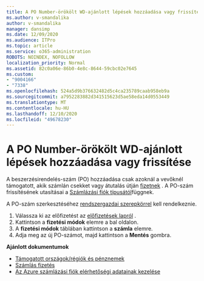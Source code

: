 ```yaml
---
title: A PO Number-örökölt WD-ajánlott lépések hozzáadása vagy frissítése
ms.author: v-smandalika
author: v-smandalika
manager: dansimp
ms.date: 12/09/2020
ms.audience: ITPro
ms.topic: article
ms.service: o365-administration
ROBOTS: NOINDEX, NOFOLLOW
localization_priority: Normal
ms.assetid: 82c0a06e-86b0-4e8c-8644-59cbc02e7645
ms.custom:
- "9004166"
- "7338"
ms.openlocfilehash: 524a5d9b376632482d5c4ca235789caab958eb9a
ms.sourcegitcommit: a7952283882d341515623d5ae58eda14d0553449
ms.translationtype: MT
ms.contentlocale: hu-HU
ms.lasthandoff: 12/10/2020
ms.locfileid: "49678230"
---
```

# <a name="add-or-update-po-number---legacy-wd---recommended-steps"></a>A PO Number-örökölt WD-ajánlott lépések hozzáadása vagy frissítése

A beszerzésirendelés-szám (PO) hozzáadása csak azoknál a vevőknél támogatott, akik számlán csekket vagy átutalás útján [fizetnek](https://docs.microsoft.com/azure/cost-management-billing/manage/pay-by-invoice) . A PO-szám frissítésének utasításai a [Számlázási fiók típusától](https://docs.microsoft.com/azure/cost-management-billing/manage/view-all-accounts)függnek.

A PO-szám szerkesztéséhez [rendszergazdai szerepkörrel](https://docs.microsoft.com/azure/role-based-access-control/rbac-and-directory-admin-roles) kell rendelkeznie.

1. Válassza ki az előfizetést az [előfizetések lapról](https://ms.portal.azure.com/#blade/Microsoft_Azure_Billing/SubscriptionsBlade) .
2. Kattintson a **fizetési módok** elemre a bal oldalon.
3. A **fizetési módok** táblában kattintson a **számla** elemre. 
4. Adja meg az új PO-számot, majd kattintson a **Mentés** gombra.

**Ajánlott dokumentumok**

- [Támogatott országok/régiók és pénznemek](https://azure.microsoft.com/en-us/pricing/faq/) 
- [Számlás fizetés](https://docs.microsoft.com/azure/cost-management-billing/manage/pay-by-invoice) 
- [Az Azure számlázási fiók elérhetőségi adatainak kezelése](https://docs.microsoft.com/azure/cost-management-billing/manage/change-azure-account-profile)


